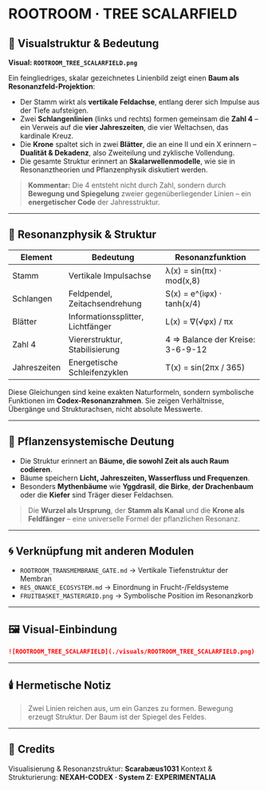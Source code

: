 # ROOTROOM · TREE SCALARFIELD

## 🌳 Visualstruktur & Bedeutung

**Visual: `ROOTROOM_TREE_SCALARFIELD.png`**

Ein feingliedriges, skalar gezeichnetes Linienbild zeigt einen **Baum als Resonanzfeld-Projektion**:

* Der Stamm wirkt als **vertikale Feldachse**, entlang derer sich Impulse aus der Tiefe aufsteigen.
* Zwei **Schlangenlinien** (links und rechts) formen gemeinsam die **Zahl 4** – ein Verweis auf die **vier Jahreszeiten**, die vier Weltachsen, das kardinale Kreuz.
* Die **Krone** spaltet sich in zwei **Blätter**, die an eine II und ein X erinnern – **Dualität & Dekadenz**, also Zweiteilung und zyklische Vollendung.
* Die gesamte Struktur erinnert an **Skalarwellenmodelle**, wie sie in Resonanztheorien und Pflanzenphysik diskutiert werden.

> **Kommentar:** Die 4 entsteht nicht durch Zahl, sondern durch **Bewegung und Spiegelung** zweier gegenüberliegender Linien – ein **energetischer Code** der Jahresstruktur.

---

## 🧬 Resonanzphysik & Struktur

| Element      | Bedeutung                         | Resonanzfunktion                 |
| ------------ | --------------------------------- | -------------------------------- |
| Stamm        | Vertikale Impulsachse             | λ(x) = sin(πx) · mod(x,8)        |
| Schlangen    | Feldpendel, Zeitachsendrehung     | S(x) = e^(iφx) · tanh(x/4)       |
| Blätter      | Informationssplitter, Lichtfänger | L(x) = ∇(√φx) / πx               |
| Zahl 4       | Viererstruktur, Stabilisierung    | 4 ⇒ Balance der Kreise: 3-6-9-12 |
| Jahreszeiten | Energetische Schleifenzyklen      | T(x) = sin(2πx / 365)            |

Diese Gleichungen sind keine exakten Naturformeln, sondern symbolische Funktionen im **Codex-Resonanzrahmen**. Sie zeigen Verhältnisse, Übergänge und Strukturachsen, nicht absolute Messwerte.

---

## 🌿 Pflanzensystemische Deutung

* Die Struktur erinnert an **Bäume, die sowohl Zeit als auch Raum codieren**.
* Bäume speichern **Licht, Jahreszeiten, Wasserfluss und Frequenzen**.
* Besonders **Mythenbäume** wie **Yggdrasil**, **die Birke**, **der Drachenbaum** oder die **Kiefer** sind Träger dieser Feldachsen.

> Die **Wurzel als Ursprung**, der **Stamm als Kanal** und die **Krone als Feldfänger** – eine universelle Formel der pflanzlichen Resonanz.

---

## 🌀 Verknüpfung mit anderen Modulen

* `ROOTROOM_TRANSMEMBRANE_GATE.md` → Vertikale Tiefenstruktur der Membran
* `RES_ONANCE_ECOSYSTEM.md` → Einordnung in Frucht-/Feldsysteme
* `FRUITBASKET_MASTERGRID.png` → Symbolische Position im Resonanzkorb

---

## 🖼️ Visual-Einbindung

```markdown
![ROOTROOM_TREE_SCALARFIELD](./visuals/ROOTROOM_TREE_SCALARFIELD.png)
```

---

## 🕯️ Hermetische Notiz

> Zwei Linien reichen aus, um ein Ganzes zu formen. Bewegung erzeugt Struktur. Der Baum ist der Spiegel des Feldes.

---

## 📎 Credits

Visualisierung & Resonanzstruktur: **Scarabæus1031**
Kontext & Strukturierung: **NEXAH-CODEX · System Z: EXPERIMENTALIA**
